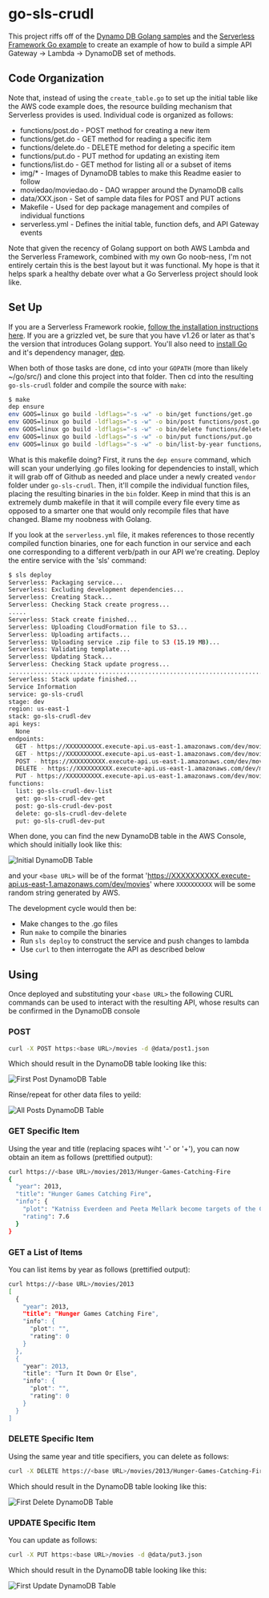 # go-sls-crudl

This project riffs off of the [Dynamo DB Golang samples](https://github.com/awsdocs/aws-doc-sdk-examples/tree/master/go/example_code/dynamodb) and the [Serverless Framework Go example](https://serverless.com/blog/framework-example-golang-lambda-support/) to create an example of how to build a simple API Gateway -> Lambda -> DynamoDB set of methods.

## Code Organization
Note that, instead of using the `create_table.go` to set up the initial table like the AWS code example does, the resource building mechanism that Serverless provides is used.  Individual code is organized as follows:

* functions/post.do - POST method for creating a new item
* functions/get.do - GET method for reading a specific item
* functions/delete.do - DELETE method for deleting a specific item
* functions/put.do - PUT method for updating an existing item
* functions/list.do - GET method for listing all or a subset of items
* img/* - Images of DynamoDB tables to make this Readme easier to follow
* moviedao/moviedao.do - DAO wrapper around the DynamoDB calls
* data/XXX.json - Set of sample data files for POST and PUT actions
* Makefile - Used for dep package management and compiles of individual functions
* serverless.yml - Defines the initial table, function defs, and API Gateway events

Note that given the recency of Golang support on both AWS Lambda and the Serverless Framework, combined with my own Go noob-ness, I'm not entirely certain this is the best layout but it was functional.  My hope is that it helps spark a healthy debate over what a Go Serverless project should look like.

## Set Up
If you are a Serverless Framework rookie, [follow the installation instructions here](https://serverless.com/blog/anatomy-of-a-serverless-app/#setup).  If you are a grizzled vet, be sure that you have v1.26 or later as that's the version that introduces Golang support.  You'll also need to [install Go](https://golang.org/doc/install) and it's dependency manager, [dep](https://github.com/golang/dep).

When both of those tasks are done, cd into your `GOPATH` (more than likely ~/go/src/) and clone this project into that folder.  Then cd into the resulting `go-sls-crudl` folder and compile the source with `make`:

```bash
$ make
dep ensure
env GOOS=linux go build -ldflags="-s -w" -o bin/get functions/get.go
env GOOS=linux go build -ldflags="-s -w" -o bin/post functions/post.go
env GOOS=linux go build -ldflags="-s -w" -o bin/delete functions/delete.go
env GOOS=linux go build -ldflags="-s -w" -o bin/put functions/put.go
env GOOS=linux go build -ldflags="-s -w" -o bin/list-by-year functions/list-by-year.go
```
What is this makefile doing?  First, it runs the `dep ensure` command, which will scan your underlying .go files looking for dependencies to install, which it will grab off of Github as needed and place under a newly created `vendor` folder under `go-sls-crudl`.  Then, it'll compile the individual function files, placing the resulting binaries in the `bin` folder.  Keep in mind that this is an extremely dumb makefile in that it will compile every file every time as opposed to a smarter one that would only recompile files that have changed.  Blame my noobness with Golang.

If you look at the `serverless.yml` file, it makes references to those recently compiled function binaries, one for each function in our service and each one corresponding to a different verb/path in our API we're creating.  Deploy the entire service with the 'sls' command:

```bash
$ sls deploy
Serverless: Packaging service...
Serverless: Excluding development dependencies...
Serverless: Creating Stack...
Serverless: Checking Stack create progress...
.....
Serverless: Stack create finished...
Serverless: Uploading CloudFormation file to S3...
Serverless: Uploading artifacts...
Serverless: Uploading service .zip file to S3 (15.19 MB)...
Serverless: Validating template...
Serverless: Updating Stack...
Serverless: Checking Stack update progress...
...................................................................................................
Serverless: Stack update finished...
Service Information
service: go-sls-crudl
stage: dev
region: us-east-1
stack: go-sls-crudl-dev
api keys:
  None
endpoints:
  GET - https://XXXXXXXXXX.execute-api.us-east-1.amazonaws.com/dev/movies/{year}
  GET - https://XXXXXXXXXX.execute-api.us-east-1.amazonaws.com/dev/movies/{year}/{title}
  POST - https://XXXXXXXXXX.execute-api.us-east-1.amazonaws.com/dev/movies
  DELETE - https://XXXXXXXXXX.execute-api.us-east-1.amazonaws.com/dev/movies/{year}/{title}
  PUT - https://XXXXXXXXXX.execute-api.us-east-1.amazonaws.com/dev/movies
functions:
  list: go-sls-crudl-dev-list
  get: go-sls-crudl-dev-get
  post: go-sls-crudl-dev-post
  delete: go-sls-crudl-dev-delete
  put: go-sls-crudl-dev-put
```

When done, you can find the new DynamoDB table in the AWS Console, which should initially look like this:

![Initial DynamoDB Table](/img/initialDynamoDBTable.jpg)

and your `<base URL>` will be of the format 'https://XXXXXXXXXX.execute-api.us-east-1.amazonaws.com/dev/movies' where `XXXXXXXXXX` will be some random string generated by AWS.

The development cycle would then be:

* Make changes to the .go files
* Run `make` to compile the binaries
* Run `sls deploy` to construct the service and push changes to lambda
* Use `curl` to then interrogate the API as described below

## Using
Once deployed and substituting your `<base URL>` the following CURL commands can be used to interact with the resulting API, whose results can be confirmed in the DynamoDB console

### POST

```bash
curl -X POST https:<base URL>/movies -d @data/post1.json
```
Which should result in the DynamoDB table looking like this:

![First Post DynamoDB Table](/img/firstPostDynamoDBTable.jpg)

Rinse/repeat for other data files to yeild:

![All Posts DynamoDB Table](/img/allPostsDynamoDBTable.jpg)

### GET Specific Item
Using the year and title (replacing spaces wiht '-' or '+'), you can now obtain an item as follows (prettified output):
```bash
curl https://<base URL>/movies/2013/Hunger-Games-Catching-Fire
{
  "year": 2013,
  "title": "Hunger Games Catching Fire",
  "info": {
    "plot": "Katniss Everdeen and Peeta Mellark become targets of the Capitol after their victory in the 74th Hunger Games sparks a rebellion in the Districts of Panem.",
    "rating": 7.6
  }
}
```

### GET a List of Items
You can list items by year as follows (prettified output):
```bash
curl https://<base URL>/movies/2013
[
  {
    "year": 2013,
    "title": "Hunger Games Catching Fire",
    "info": {
      "plot": "",
      "rating": 0
    }
  },
  {
    "year": 2013,
    "title": "Turn It Down Or Else",
    "info": {
      "plot": "",
      "rating": 0
    }
  }
]
```

### DELETE Specific Item
Using the same year and title specifiers, you can delete as follows:
```bash
curl -X DELETE https://<base URL>/movies/2013/Hunger-Games-Catching-Fire
```
Which should result in the DynamoDB table looking like this:

![First Delete DynamoDB Table](/img/firstDeleteDynamoDBTable.jpg)

### UPDATE Specific Item
You can update as follows:
```bash
curl -X PUT https:<base URL>/movies -d @data/put3.json
```
Which should result in the DynamoDB table looking like this:

![First Update DynamoDB Table](/img/firstUpdateDynamoDBTable.jpg)
